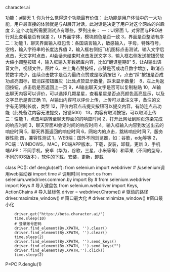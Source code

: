 character.ai

功能：ai聊天
    1. 你为什么觉得这个功能最有价值：
此功能是用户体验中的一大功能，用户最直接的体验就是与AI展开对话，此对话是决定了用户对这个网站的兴趣度
    2. 这个功能所需要测试点有哪些，罗列出来：
一：UI界面
    1，对界面与PRO进行对比查看是否有误差
    2，UI界面字体，模块颜色是否一致
    3，界面是否整洁有序
二：功能
    1，聊天界面输入框包含：各国语言输入，敏感输入，字母，特殊符号，空格，输入字符串的长度边界值
    2，输入框右侧纸飞机图标点击测试，输入文字后点击，无文字时点击，AI会话未结束时点击发送文字
    3，输入框右侧发送按钮旁放大缩小调整按钮
    4，输入框输入非数据库内容，比如“翻译星期8”
    5，让AI输出语音文件，视频文件，图片
    6，左上角点赞按钮，点赞是否成功且数字增加，取消点赞数字减少，连续点击数字是否为最终点赞或是取消按钮
    7，点击“踩”按钮是否成功点亮图标，取消踩按钮置灰（此处点赞显示数量，踩未显示数量）
    8，左上角返回按钮，点击后是否返回上一页
    9，AI输出聊天文字是否可以复制粘贴
   10，AI输出聊天内容可以评价，可以选择几颗星星，查看星星是否点亮颜色高亮显示，以及文字显示是否正确
   11，AI输出内容可以评价上传，上传可以备注文字，备注的文字有无限制长度，类型
   12，评价内容点击提交按钮可以提交内容，有防连点击功能（此处备注内容无法提交，报错500）
   13，内容有取消按钮，可以取消上传
三：性能
    1，点击AI跳转至聊天界面的的响应时间
    2，打开此网址到网页渲染完成的响应时间
    3，聊天界面AI会话时间的响应时间
    4，输入框输入内容到发送出去的响应时间
    5，聊天界面返回的响应时间
    6，网站内的点击，跳转响应时间
    7，服务器性能
四，兼容性测试
     1，WEB端：国外不同浏览器，如：谷歌，edg等等
     2，PC端：WINDOWS，MAC，PC端APP版本，下载，安装，卸载，更新
     3，手机端APP：不同手机，安卓（华为，谷歌，三星，小米等等）和苹果（不同的型号，不同的IOS版本），软件的下载，安装，更新，卸载






class PC():
    def denglu(self):
        from selenium import webdriver                      # 从selenium调用web驱动器
        import time                                         # 调用时间
        import os
        from selenium.webdriver.common.by import By         #
        from selenium.webdriver import Keys                 # 导入键盘包
        from selenium.webdriver import Keys, ActionChains   # 导入鼠标包
        driver = webdriver.Chrome()  # 驱动的路径
        driver.maximize_window()                            # 窗口最大化
        # driver.minimize_window()                          #窗口最小化

        driver.get("https://beta.character.ai/")
        time.sleep(10)
        # 登录账号密码
        driver.find_element(By.XPATH, '').clear()
        driver.find_element(By.XPATH, '').clear()
        time.sleep(2)
        driver.find_element(By.XPATH, '').send_keys()
        driver.find_element(By.XPATH, '').send_keys("")
        driver.find_element(By.XPATH,'').click()
        time.sleep(2)

P=PC
P.denglu(1)

